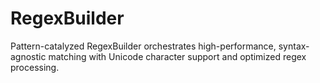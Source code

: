 # RegexBuilder
Pattern-catalyzed RegexBuilder orchestrates high-performance, syntax-agnostic matching with Unicode character support and optimized regex processing.
